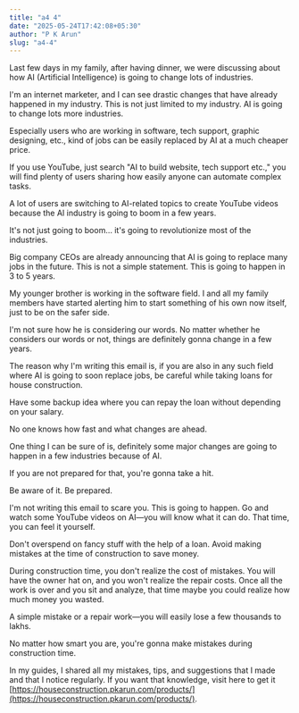 ```yaml
---
title: "a4 4"
date: "2025-05-24T17:42:08+05:30"
author: "P K Arun"
slug: "a4-4"
---
```


Last few days in my family, after having dinner, we were discussing about how AI
(Artificial Intelligence) is going to change lots of industries.

I'm an internet marketer, and I can see drastic changes that have already
happened in my industry. This is not just limited to my industry. AI is going to
change lots more industries.

Especially users who are working in software, tech support, graphic designing,
etc., kind of jobs can be easily replaced by AI at a much cheaper price.

If you use YouTube, just search "AI to build website, tech support etc.," you
will find plenty of users sharing how easily anyone can automate complex tasks.

A lot of users are switching to AI-related topics to create YouTube videos
because the AI industry is going to boom in a few years.

It's not just going to boom… it's going to revolutionize most of the industries.

Big company CEOs are already announcing that AI is going to replace many jobs in
the future. This is not a simple statement. This is going to happen in 3 to 5
years.

My younger brother is working in the software field. I and all my family members
have started alerting him to start something of his own now itself, just to be
on the safer side.

I'm not sure how he is considering our words. No matter whether he considers our
words or not, things are definitely gonna change in a few years.

The reason why I'm writing this email is, if you are also in any such field
where AI is going to soon replace jobs, be careful while taking loans for house
construction.

Have some backup idea where you can repay the loan without depending on your
salary.

No one knows how fast and what changes are ahead.

One thing I can be sure of is, definitely some major changes are going to happen
in a few industries because of AI.

If you are not prepared for that, you're gonna take a hit.

Be aware of it. Be prepared.

I'm not writing this email to scare you. This is going to happen. Go and watch
some YouTube videos on AI—you will know what it can do. That time, you can feel
it yourself.

Don't overspend on fancy stuff with the help of a loan. Avoid making mistakes at
the time of construction to save money.

During construction time, you don't realize the cost of mistakes. You will have
the owner hat on, and you won't realize the repair costs. Once all the work is
over and you sit and analyze, that time maybe you could realize how much money
you wasted.

A simple mistake or a repair work—you will easily lose a few thousands to lakhs.

No matter how smart you are, you're gonna make mistakes during construction
time.

In my guides, I shared all my mistakes, tips, and suggestions that I made and
that I notice regularly. If you want that knowledge, visit here to get it
[https://houseconstruction.pkarun.com/products/](https://houseconstruction.pkarun.com/products/).
